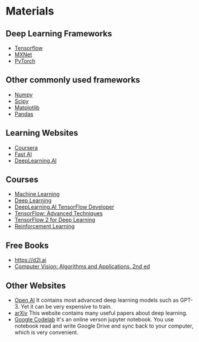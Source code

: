 # Materials
## Deep Learning Frameworks
- [Tensorflow](https://www.tensorflow.org)
- [MXNet](https://mxnet.apache.org/versions/1.8.0/)
- [PyTorch](https://pytorch.org)
## Other commonly used frameworks
- [Numpy](https://numpy.org)
- [Scipy](https://www.scipy.org)
- [Matplotlib](https://matplotlib.org)
- [Pandas](https://pandas.pydata.org)
## Learning Websites
- [Coursera](https://www.coursera.org)
- [Fast AI](https://www.fast.ai)
- [DeepLearning.AI](https://www.deeplearning.ai)
## Courses
- [Machine Learning](https://www.coursera.org/learn/machine-learning)
- [Deep Learning](https://www.coursera.org/specializations/deep-learning)
- [DeepLearning.AI TensorFlow Developer](https://www.coursera.org/professional-certificates/tensorflow-in-practice)
- [TensorFlow: Advanced Techniques](https://www.coursera.org/specializations/tensorflow-advanced-techniques)
- [TensorFlow 2 for Deep Learning](https://www.coursera.org/specializations/tensorflow2-deeplearning)
- [Reinforcement Learning](https://www.coursera.org/specializations/reinforcement-learning)
## Free Books
- https://d2l.ai
- [Computer Vision: Algorithms and Applications, 2nd ed](http://szeliski.org/Book/)
## Other Websites
- [Open AI](https://www.openai.com)
It contains most advanced deep learning models such as GPT-3. Yet it can be very expensive to train.
- [arXiv](https://arxiv.org) 
This website contains many useful papers about deep learning.
- [Google Codelab](https://colab.research.google.com) 
It's an online verson jupyter notebook. You use notebook read and write Google Drive and sync back to your computer, which is very convenient.
